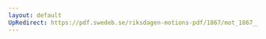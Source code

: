 ```yaml
---
layout: default
UpRedirect: https://pdf.swedeb.se/riksdagen-motions-pdf/1867/mot_1867__ak__00187/mot_1867__ak__00187_001.pdf
---
```

